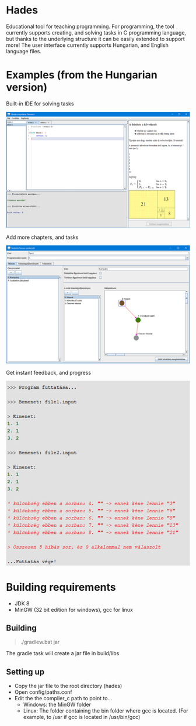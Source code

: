 # Hades
Educational tool for teaching programming. 
For programming, the tool currently supports creating, and solving tasks in C programming language, but thanks to the underlying structure it can be easily extended to support more! 
The user interface currently supports Hungarian, and English language files.

# Examples (from the Hungarian version)

Built-in IDE for solving tasks

![alt text](showcase/1.png)  

Add more chapters, and tasks

![alt text](showcase/2.png)  

Get instant feedback, and progress

![alt text](showcase/3.png)  

# Building requirements
- JDK 8
- MinGW (32 bit edition for windows), gcc for linux

## Building
>./gradlew.bat jar

The gradle task will create a jar file in build/libs

## Setting up
- Copy the jar file to the root directory (hades)
- Open config/paths.conf
- Edit the the compiler_c path to point to...
  - Windows: the MinGW folder
  - Linux: The folder containing the bin folder where gcc is located. (For example, to /usr if gcc is located in /usr/bin/gcc)

